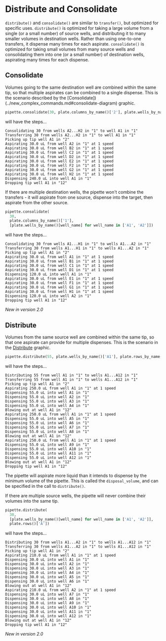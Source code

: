 # Distribute and Consolidate

`distribute()` and `consolidate()` are
similar to `transfer()`, but optimized for specific uses.
`distribute()` is
optimized for taking a large volume from a single (or a small number) of
source wells, and distributing it to many smaller volumes in destination
wells. Rather than using one-to-one transfers, it dispense many times
for each aspirate. `consolidate()` is optimized for taking small volumes from many source
wells and consolidating them into one (or a small number) of destination
wells, aspirating many times for each dispense.

## Consolidate

Volumes going to the same destination well are combined within the same
tip, so that multiple aspirates can be combined to a single dispense.
This is the scenario described by the
[Consolidate])(../new_complex_commands.md#consolidate-diagram) graphic.

```python
pipette.consolidate(30, plate.columns_by_name()['2'], plate.wells_by_name()['A1'])
```

will have the steps...

```
Consolidating 30 from wells A2...H2 in "1" to well A1 in "1"
Transferring 30 from wells A2...H2 in "1" to well A1 in "1"
Picking up tip well A1 in "2"
Aspirating 30.0 uL from well A2 in "1" at 1 speed
Aspirating 30.0 uL from well B2 in "1" at 1 speed
Aspirating 30.0 uL from well C2 in "1" at 1 speed
Aspirating 30.0 uL from well D2 in "1" at 1 speed
Aspirating 30.0 uL from well E2 in "1" at 1 speed
Aspirating 30.0 uL from well F2 in "1" at 1 speed
Aspirating 30.0 uL from well G2 in "1" at 1 speed
Aspirating 30.0 uL from well H2 in "1" at 1 speed
Dispensing 240.0 uL into well A1 in "1"
Dropping tip well A1 in "12"
```

If there are multiple destination wells, the pipette won't combine
the transfers - it will aspirate from one source, dispense into the
target, then aspirate from the other source.

```python
pipette.consolidate(
  30,
  plate.columns_by_name()['1'],
  [plate.wells_by_name()[well_name] for well_name in ['A1', 'A2']])
```

will have the steps...

```
Consolidating 30 from wells A1...H1 in "1" to wells A1...A2 in "1"
Transferring 30 from wells A1...H1 in "1" to wells A1...A2 in "1"
Picking up tip well A1 in "2"
Aspirating 30.0 uL from well A1 in "1" at 1 speed
Aspirating 30.0 uL from well B1 in "1" at 1 speed
Aspirating 30.0 uL from well C1 in "1" at 1 speed
Aspirating 30.0 uL from well D1 in "1" at 1 speed
Dispensing 120.0 uL into well A1 in "1"
Aspirating 30.0 uL from well E1 in "1" at 1 speed
Aspirating 30.0 uL from well F1 in "1" at 1 speed
Aspirating 30.0 uL from well G1 in "1" at 1 speed
Aspirating 30.0 uL from well H1 in "1" at 1 speed
Dispensing 120.0 uL into well A2 in "1"
Dropping tip well A1 in "12"
```

_New in version 2.0_

## Distribute

Volumes from the same source well are combined within the same tip, so
that one aspirate can provide for multiple dispenses. This is the
scenario in the [Distribute](../new_complex_commands.md#distribute-diagram)
graphic.

```python
pipette.distribute(55, plate.wells_by_name()['A1'], plate.rows_by_name()['A'])
```

will have the steps...

```
Distributing 55 from well A1 in "1" to wells A1...A12 in "1"
Transferring 55 from well A1 in "1" to wells A1...A12 in "1"
Picking up tip well A1 in "2"
Aspirating 250.0 uL from well A1 in "1" at 1 speed
Dispensing 55.0 uL into well A1 in "1"
Dispensing 55.0 uL into well A2 in "1"
Dispensing 55.0 uL into well A3 in "1"
Dispensing 55.0 uL into well A4 in "1"
Blowing out at well A1 in "12"
Aspirating 250.0 uL from well A1 in "1" at 1 speed
Dispensing 55.0 uL into well A5 in "1"
Dispensing 55.0 uL into well A6 in "1"
Dispensing 55.0 uL into well A7 in "1"
Dispensing 55.0 uL into well A8 in "1"
Blowing out at well A1 in "12"
Aspirating 250.0 uL from well A1 in "1" at 1 speed
Dispensing 55.0 uL into well A9 in "1"
Dispensing 55.0 uL into well A10 in "1"
Dispensing 55.0 uL into well A11 in "1"
Dispensing 55.0 uL into well A12 in "1"
Blowing out at well A1 in "12"
Dropping tip well A1 in "12"
```

The pipette will aspirate more liquid than it intends to dispense by the
minimum volume of the pipette. This is called the `disposal_volume`, and
can be specified in the call to `distribute()`.

If there are multiple source wells, the pipette will never combine their
volumes into the same tip.

```python
pipette.distribute(
  30,
  [plate.wells_by_name()[well_name] for well_name in ['A1', 'A2']],
  plate.rows()['A'])
```

will have the steps...

```
Distributing 30 from wells A1...A2 in "1" to wells A1...A12 in "1"
Transferring 30 from wells A1...A2 in "1" to wells A1...A12 in "1"
Picking up tip well A1 in "2"
Aspirating 210.0 uL from well A1 in "1" at 1 speed
Dispensing 30.0 uL into well A1 in "1"
Dispensing 30.0 uL into well A2 in "1"
Dispensing 30.0 uL into well A3 in "1"
Dispensing 30.0 uL into well A4 in "1"
Dispensing 30.0 uL into well A5 in "1"
Dispensing 30.0 uL into well A6 in "1"
Blowing out at well A1 in "12"
Aspirating 210.0 uL from well A2 in "1" at 1 speed
Dispensing 30.0 uL into well A7 in "1"
Dispensing 30.0 uL into well A8 in "1"
Dispensing 30.0 uL into well A9 in "1"
Dispensing 30.0 uL into well A10 in "1"
Dispensing 30.0 uL into well A11 in "1"
Dispensing 30.0 uL into well A12 in "1"
Blowing out at well A1 in "12"
Dropping tip well A1 in "12"
```

_New in version 2.0_